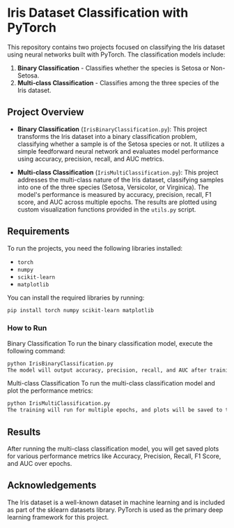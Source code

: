 # Iris Dataset Classification with PyTorch

This repository contains two projects focused on classifying the Iris dataset using neural networks built with PyTorch. The classification models include:

1. **Binary Classification** - Classifies whether the species is Setosa or Non-Setosa.
2. **Multi-class Classification** - Classifies among the three species of the Iris dataset.

## Project Overview

- **Binary Classification** (`IrisBinaryClassification.py`): This project transforms the Iris dataset into a binary classification problem, classifying whether a sample is of the Setosa species or not. It utilizes a simple feedforward neural network and evaluates model performance using accuracy, precision, recall, and AUC metrics.
  
- **Multi-class Classification** (`IrisMultiClassification.py`): This project addresses the multi-class nature of the Iris dataset, classifying samples into one of the three species (Setosa, Versicolor, or Virginica). The model's performance is measured by accuracy, precision, recall, F1 score, and AUC across multiple epochs. The results are plotted using custom visualization functions provided in the `utils.py` script.

## Requirements

To run the projects, you need the following libraries installed:

- `torch`
- `numpy`
- `scikit-learn`
- `matplotlib`

You can install the required libraries by running:
```bash
pip install torch numpy scikit-learn matplotlib
```

### How to Run
Binary Classification
To run the binary classification model, execute the following command:

```bash
python IrisBinaryClassification.py
The model will output accuracy, precision, recall, and AUC after training for a defined number of epochs.
```

Multi-class Classification
To run the multi-class classification model and plot the performance metrics:

```bash
python IrisMultiClassification.py
The training will run for multiple epochs, and plots will be saved to the Result directory.
```

## Results
After running the multi-class classification model, you will get saved plots for various performance metrics like Accuracy, Precision, Recall, F1 Score, and AUC over epochs.

## Acknowledgements
The Iris dataset is a well-known dataset in machine learning and is included as part of the sklearn datasets library.
PyTorch is used as the primary deep learning framework for this project.
